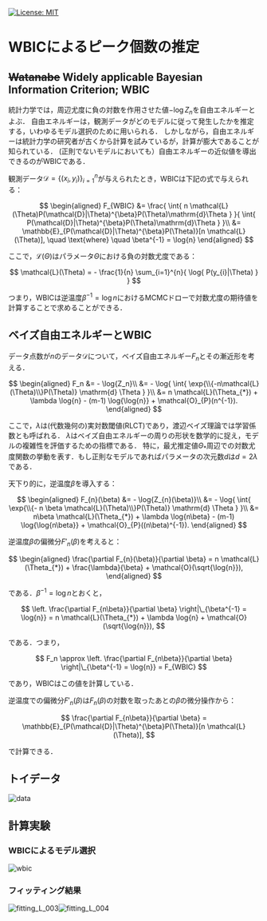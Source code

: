 [![License: MIT](https://img.shields.io/badge/License-MIT-yellow.svg)](https://opensource.org/licenses/MIT)

# WBICによるピーク個数の推定

## ~~Watanabe~~ Widely applicable Bayesian Information Criterion; WBIC
統計力学では，周辺尤度に負の対数を作用させた値$`-\log{Z_n}`$を自由エネルギーとよぶ．
自由エネルギーは，観測データがどのモデルに従って発生したかを推定する，いわゆるモデル選択のために用いられる．
しかしながら，自由エネルギーは統計力学の研究者が古くから計算を試みているが，計算が膨大であることが知られている．
(正則でないモデルにおいても）自由エネルギーの近似値を導出できるのがWBICである．

観測データ$`\mathcal{D}=\{(x_i, y_i)\}_{i=1}^{n}`$が与えられたとき，WBICは下記の式で与えられる：

$$
\begin{aligned}
  F_{WBIC} &= \frac{
                \int{ n \mathcal{L}(\Theta)P(\mathcal{D}|\Theta)^{\beta}P(\Theta)\mathrm{d}\Theta }
              }{
                \int{ P(\mathcal{D}|\Theta)^{\beta}P(\Theta)\mathrm{d}\Theta }
              }\\
  &= \mathbb{E}_{P(\mathcal{D}|\Theta)^{\beta}P(\Theta)}[n \mathcal{L}(\Theta)],
  \quad \text{where} \quad \beta^{-1} = \log{n}
\end{aligned}
$$

ここで，$`\mathcal{L}(\Theta)`$はパラメータ$`\Theta`$における負の対数尤度である：

$$
  \mathcal{L}(\Theta) = - \frac{1}{n} \sum_{i=1}^{n}{ \log{ P(y_{i}|\Theta) } }
$$

つまり，WBICは逆温度$`\beta^{-1} = \log{n}`$におけるMCMCドローで対数尤度の期待値を計算することで求めることができる．

## ベイズ自由エネルギーとWBIC
データ点数が$`n`$のデータ$`\mathcal{D}`$について，ベイズ自由エネルギー$`F_n`$とその漸近形を考える．

$$
\begin{aligned}
  F_n &= - \log{Z_n}\\
    &= - \log{ \int{ \exp{\\{-n\mathcal{L}(\Theta)\\}P(\Theta)} \mathrm{d} \Theta } }\\
    &= n \mathcal{L}(\Theta_{*}) + \lambda \log{n} - (m-1) \log{\log{n}} + \mathcal{O}_{P}(n^{-1}).
\end{aligned}
$$

ここで，$`\lambda`$は(代数幾何の)実対数閾値(RLCT)であり，渡辺ベイズ理論では学習係数とも呼ばれる．
$`\lambda`$はベイズ自由エネルギーの周りの形状を数学的に捉え，モデルの複雑性を評価するための指標である．
特に，最尤推定値$`\Theta_{*}`$周辺での対数尤度関数の挙動を表す．もし正則なモデルであればパラメータの次元数$`d`$は$`d=2\lambda`$である．

天下り的に，逆温度$`\beta`$を導入する：

$$
\begin{aligned}
  F_{n}(\beta) &= - \log{Z_{n}(\beta)}\\
    &= - \log{ \int{ \exp{\\{- n \beta \mathcal{L}(\Theta)\\}P(\Theta)} \mathrm{d} \Theta } }\\
    &= n\beta \mathcal{L}(\Theta_{*}) + \lambda \log{n\beta} - (m-1) \log{\log{n\beta}} + \mathcal{O}_{P}((n\beta)^{-1}).
\end{aligned}
$$

逆温度$`\beta`$の偏微分$`F'_{n}(\beta)`$を考えると：

$$
\begin{aligned}
  \frac{\partial F_{n}(\beta)}{\partial \beta} = n \mathcal{L}(\Theta_{*}) + \frac{\lambda}{\beta} + \mathcal{O}(\sqrt{\log{n}}),
\end{aligned}
$$

である．$`\beta^{-1} = \log{n}`$とおくと，

$$
  \left. \frac{\partial F_{n\beta}}{\partial \beta} \right|\_{\beta^{-1} = \log{n}} = n \mathcal{L}(\Theta_{*}) + \lambda \log{n} + \mathcal{O}(\sqrt{\log{n}}),
$$

である．つまり，

$$
  F_n \approx \left. \frac{\partial F_{n\beta}}{\partial \beta} \right|\_{\beta^{-1} = \log{n}} = F_{WBIC}
$$

であり，WBICはこの値を計算している．

逆温度での偏微分$`F'_{n}(\beta)`$は$`F_{n}(\beta)`$の対数を取ったあとの$`\beta`$の微分操作から：

$$
  \frac{\partial F_{n\beta}}{\partial \beta} = \mathbb{E}_{P(\mathcal{D}|\Theta)^{\beta}P(\Theta)}[n \mathcal{L}(\Theta)],
$$

で計算できる．

## トイデータ

![data](https://github.com/user-attachments/assets/a00186c2-6fcf-485d-a5f5-f22ac95c0036)

## 計算実験

### WBICによるモデル選択

![wbic](https://github.com/user-attachments/assets/eb90503b-a191-44aa-8391-85aaa0804259)


### フィッティング結果

![fitting_L_003](https://github.com/user-attachments/assets/e6e0b702-80e8-414a-8872-2b17487993cb)![fitting_L_004](https://github.com/user-attachments/assets/5dea02cd-7bb1-4a72-8632-25e8a339ca3e)


